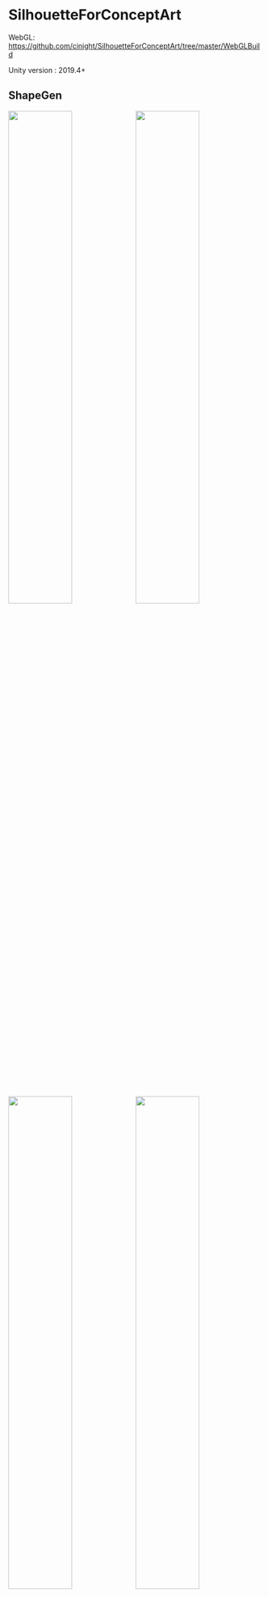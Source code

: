 # SilhouetteForConceptArt

WebGL: https://github.com/cinight/SilhouetteForConceptArt/tree/master/WebGLBuild

Unity version : 2019.4+

## ShapeGen

<img src="READMEImages/01.PNG" width="50%"><img src="READMEImages/02.PNG" width="50%">
<img src="READMEImages/03.PNG" width="50%"><img src="READMEImages/04.PNG" width="50%">
